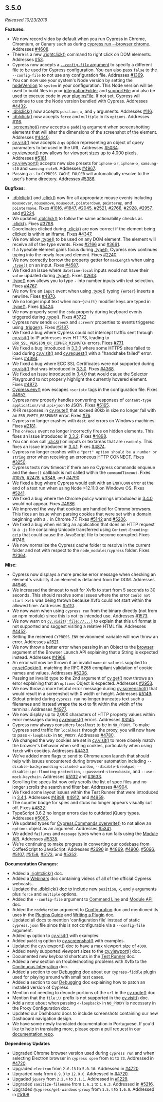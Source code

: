 ## 3.5.0

_Released 10/23/2019_

**Features:**

- We now record video by default when you run Cypress in Chrome, Chromium, or
  Canary such as during
  [cypress run --browser chrome](/guides/guides/command-line#cypress-run-browser-lt-browser-name-or-path-gt).
  Addresses [#4608](https://github.com/cypress-io/cypress/issues/4608).
- There is a new [.rightclick()](/api/commands/rightclick) command to right
  click on DOM elements. Addresses
  [#53](https://github.com/cypress-io/cypress/issues/53).
- Cypress now accepts a
  [`--config-file` argument](/guides/guides/command-line#cypress-run-config-file-lt-configuration-file-gt)
  to specify a different file to be used for Cypress configuration. You can also
  pass `false` to the `--config-file` to not use any configuration file.
  Addresses [#1369](https://github.com/cypress-io/cypress/issues/1369).
- You can now use your system's Node version by setting the
  [nodeVersion](/guides/references/configuration#Node-version) to `system` in
  your configuration. This Node version will be used to build files in your
  [integrationFolder](/guides/references/configuration#Folders-Files) and
  [supportFile](/guides/references/configuration#Folders-Files) and also be used
  to execute code in your
  [pluginsFile](/guides/references/configuration#Folders-Files). If not set,
  Cypress will continue to use the Node version bundled with Cypress. Addresses
  [#4432](https://github.com/cypress-io/cypress/issues/4432).
- [.dblclick()](/api/commands/dblclick) now accepts `position`, `x`, and `y`
  arguments. Addresses [#116](https://github.com/cypress-io/cypress/issues/116).
- [.dblclick()](/api/commands/dblclick) now accepts `force` and `multiple` in
  its `options`. Addresses
  [#116](https://github.com/cypress-io/cypress/issues/116).
- [.screenshot()](/api/commands/screenshot) now accepts a `padding` argument
  when screenshotting elements that will alter the dimensions of the screenshot
  of the element. Addresses
  [#4440](https://github.com/cypress-io/cypress/issues/4440).
- [cy.visit()](/api/commands/visit) now accepts a `qs` option representing an
  object of query paramaters to be used in the URL. Addresses
  [#5034](https://github.com/cypress-io/cypress/issues/5034).
- [cy.viewport()](/api/commands/viewport) now allows for viewport sizes up to
  4,000 pixels. Addresses
  [#5181](https://github.com/cypress-io/cypress/issues/5181).
- [cy.viewport()](/api/commands/viewport) accepts new size presets for
  `iphone-xr`, `iphone-x`, `samsung-s10` and `samsung-note9`. Addresses
  [#4967](https://github.com/cypress-io/cypress/issues/4967).
- Passing a `~` to `CYPRESS_CACHE_FOLDER` will automatically resolve to the
  user's home directory. Addresses
  [#5386](https://github.com/cypress-io/cypress/issues/5386).

**Bugfixes:**

- [.dblclick()](/api/commands/dblclick) and [.click()](/api/commands/click) now
  fire all appropriate mouse events including `mouseover`, `mousemove`,
  `mouseout`, `pointerdown`, `pointerup`, and `pointermove`. Fixes
  [#1016](https://github.com/cypress-io/cypress/issues/1016),
  [#1847](https://github.com/cypress-io/cypress/issues/1847),
  [#2045](https://github.com/cypress-io/cypress/issues/2045),
  [#2521](https://github.com/cypress-io/cypress/issues/2521),
  [#2768](https://github.com/cypress-io/cypress/issues/2768),
  [#2928](https://github.com/cypress-io/cypress/issues/2928),
  [#2957](https://github.com/cypress-io/cypress/issues/2957), and
  [#3224](https://github.com/cypress-io/cypress/issues/3224).
- We updated [.dblclick()](/api/commands/dblclick) to follow the same
  actionability checks as [.click()](/api/commands/click). Fixes
  [#3798](https://github.com/cypress-io/cypress/issues/3798).
- Coordinates clicked during [.click()](/api/commands/click) are now correct if
  the element being clicked is within an iframe. Fixes
  [#4347](https://github.com/cypress-io/cypress/issues/4347).
- We now allow [.type()](/api/commands/type) to be used on any DOM element. The
  element will receive all of the type events. Fixes
  [#2166](https://github.com/cypress-io/cypress/issues/2166) and
  [#3661](https://github.com/cypress-io/cypress/issues/3661).
- If a typeable element gains focus during [.type()](/api/commands/type),
  Cypress now continues typing into the newly focused element. Fixes
  [#2240](https://github.com/cypress-io/cypress/issues/2240).
- We now correctly borrow the property getter for `maxLength` when using
  [`.type()`](/api/commands/type) on an input. Fixes
  [#4587](https://github.com/cypress-io/cypress/issues/4587).
- We fixed an issue where `datetime-local` inputs would not have their `value`
  updated during [.type()](/api/commands/type). Fixes
  [#2613](https://github.com/cypress-io/cypress/issues/2613).
- [.type()](/api/commands/type) now allows you to type `-` into number inputs
  with text selection. Fixes
  [#4767](https://github.com/cypress-io/cypress/issues/4767).
- We now fire an `input` event when using [.type()](/api/commands/type) typing
  `{enter}` inserts a newline. Fixes
  [#4870](https://github.com/cypress-io/cypress/issues/4870).
- We no longer input text when non-`{shift}` modifier keys are typed in
  [.type()](/api/commands/type). Fixes
  [#5424](https://github.com/cypress-io/cypress/issues/5424).
- We now properly send the `code` property during keyboard events triggered
  during [.type()](/api/commands/type). Fixes
  [#3722](https://github.com/cypress-io/cypress/issues/3722)
- Cypress now sends `screenX` and `screenY` properties to events triggered using
  [.trigger()](/api/commands/trigger). Fixes
  [#3187](https://github.com/cypress-io/cypress/issues/3187).
- We fixed a bug where Cypress could not intercept traffic sent through
  [cy.visit()](/api/commands/visit) to IP addresses over HTTPS, leading to
  `ERR_SSL_VERSION_OR_CIPHER_MISMATCH` errors. Fixes
  [#771](https://github.com/cypress-io/cypress/issues/771).
- We fixed a bug introduced in [3.3.0](/guides/references/changelog#3-3-0) where
  some HTTPS sites failed to load during [cy.visit()](/api/commands/visit) and
  [cy.request()](/api/commands/request) with a "handshake failed" error. Fixes
  [#4394](https://github.com/cypress-io/cypress/issues/4394).
- We fixed a bug where ECC SSL Certificates were not supported during
  [cy.visit()](/api/commands/visit) that was introduced in
  [3.3.0](/guides/references/changelog#3-3-0). Fixes
  [#4368](https://github.com/cypress-io/cypress/issues/4368).
- We fixed an issue introduced in [3.4.0](/guides/references/changelog#3-4-0)
  that would cause the Selector Playground to not properly highlight the
  currently hovered element. Fixes
  [#4872](https://github.com/cypress-io/cypress/issues/4872).
- [Cypress.env()](/api/cypress-api/env) now escapes `<script>` tags in the
  configuration file. Fixes
  [#4952](https://github.com/cypress-io/cypress/issues/4952).
- Cypress now properly handles converting responses of `content-type`
  `application/vnd.api+json` to JSON. Fixes
  [#5165](https://github.com/cypress-io/cypress/issues/5165).
- XHR responses in [cy.route()](/api/commands/route) that exceed 80kb in size no
  longer fail with an `ERR_EMPTY_RESPONSE` error. Fixes
  [#76](https://github.com/cypress-io/cypress/issues/76).
- Cypress no longer crashes with `dest.end` errors on Windows machines. Fixes
  [#2181](https://github.com/cypress-io/cypress/issues/2181).
- The `onFocus` event no longer incorrectly fires on hidden elements. This fixes
  an issue introduced in [3.3.2](/guides/references/changelog#3-3-2). Fixes
  [#4898](https://github.com/cypress-io/cypress/issues/4898).
- You can now call [.click()](/api/commands/click) on inputs or textareas that
  are `readonly`. This fixes an issue introduced in
  [3.4.1](/guides/references/changelog#3-4-1). Fixes
  [#4874](https://github.com/cypress-io/cypress/issues/4874).
- Cypress no longer crashes with a `"port" option should be a number or string`
  error when receiving an erroneous HTTP CONNECT. Fixes
  [#3250](https://github.com/cypress-io/cypress/issues/3250).
- Cypress tests now timeout if there are no Cypress commands enqueue and the
  `done()` callback is not called within the `commandTimeout`. Fixes
  [#1075](https://github.com/cypress-io/cypress/issues/1075),
  [#2478](https://github.com/cypress-io/cypress/issues/2478),
  [#3349](https://github.com/cypress-io/cypress/issues/3349), and
  [#4790](https://github.com/cypress-io/cypress/issues/4790).
- We fixed a bug where Cypress would exit with an `ENOTCONN` error at the end of
  a test run when using Node >12.11.0 on Windows OS. Fixes
  [#5241](https://github.com/cypress-io/cypress/issues/5241).
- We fixed a bug where the Chrome policy warnings introduced in
  [3.4.0](/guides/references/changelog#3-4-0) would not appear. Fixes
  [#4986](https://github.com/cypress-io/cypress/issues/4986).
- We improved the way that cookies are handled for Chrome browsers. This fixes
  an issue when parsing cookies that were set with a domain beginning with a `.`
  in Chrome 77. Fixes [#5142](https://github.com/cypress-io/cypress/issues/5142)
  and [#5206](https://github.com/cypress-io/cypress/issues/5206).
- We fixed a bug when visiting an application that does an HTTP request to a
  `.js` file containing Unicode transferred using `Content-Encoding: gzip` that
  could cause the JavaScript file to become corrupted. Fixes
  [#1746](https://github.com/cypress-io/cypress/issues/1746).
- We now normalize the Cypress cache folder to resolve in the current folder and
  not with respect to the `node_modules/cypress` folder. Fixes
  [#2364](https://github.com/cypress-io/cypress/issues/2364).

**Misc:**

- Cypress now displays a more precise error message when checking an element's
  visibility if an element is detached from the DOM. Addresses
  [#4946](https://github.com/cypress-io/cypress/issues/4946).
- We increased the timeout to wait for Xvfb to start from 5 seconds to 30
  seconds. This should resolve some issues where the error
  `Could not start Xvfb` was being thrown because Xvfb could not start within
  the allowed time. Addresses
  [#5110](https://github.com/cypress-io/cypress/issues/5110).
- We now warn when using `cypress run` from the binary directly (not from an npm
  module) since this is not its intended use. Addresses
  [#1573](https://github.com/cypress-io/cypress/issues/1573).
- We now warn on [`cy.visit('file://...)`](/api/commands/visit) to explain that
  this url format is not supported and suggest visiting a relative HTML file.
  Addresses [#4452](https://github.com/cypress-io/cypress/issues/4452).
- Setting the reserved `CYPRESS_ENV` environment variable will now throw an
  error. Addresses [#1621](https://github.com/cypress-io/cypress/issues/1621).
- We now throw a better error when passing in an Object to the
  [browser](/api/plugins/browser-launch-api) argument of the Browser Launch API
  explaining that a String is expected instead. Addresses
  [#4966](https://github.com/cypress-io/cypress/issues/4966).
- An error will now be thrown if an invalid `name` or `value` is supplied to
  [cy.setCookie()](/api/commands/setcookie), matching the RFC 6265 compliant
  validation of cookie names and values. Addresses
  [#5206](https://github.com/cypress-io/cypress/issues/5206).
- Passing an invalid type to the 2nd argument of [cy.get()](/api/commands/get)
  now throws an error explaining that an `options` Object is expected. Addresses
  [#2953](https://github.com/cypress-io/cypress/issues/2953).
- We now throw a more helpful error message during
  [cy.screenshot()](/api/commands/screenshot) that would result in a screenshot
  with 0 width or height. Addresses
  [#5149](https://github.com/cypress-io/cypress/issues/5149).
- Stdout printed during `cypress run` no longer truncates text such a filenames
  and instead wraps the text to fit within the width of the terminal. Addresses
  [#4977](https://github.com/cypress-io/cypress/issues/4977).
- We now display up to 2,000 characters of HTTP property values within error
  messages during [cy.request()](/api/commands/request) errors. Addresses
  [#3145](https://github.com/cypress-io/cypress/issues/3145).
- Cypress now always considers `localhost` to be in `NO_PROXY`. To make Cypress
  send traffic for `localhost` through the proxy, you will now have to pass
  `<-loopback>` in `NO_PROXY`. Addresses
  [#4780](https://github.com/cypress-io/cypress/issues/4780).
- We changed the way cookies are set in [cy.visit()](/api/commands/visit) to
  more closely match the browser's behavior when setting cookies, particularly
  when using `fetch` with cookies. Addresses
  [#4433](https://github.com/cypress-io/cypress/issues/4433).
- We've added more flags to send to Chrome upon launch that should help with
  issues encountered during browser automation including
  `--disable-backgrounding-occluded-window`, `--disable-breakpad`,
  `--disable-ipc-flooding-protection`, `--password-store=basic`, and
  `--use-mock-keychain`. Addresses
  [#5132](https://github.com/cypress-io/cypress/issues/5132) and
  [#3633](https://github.com/cypress-io/cypress/issues/3633).
- Scrolling the specs list now only scrolls the list of spec files and no longer
  scrolls the search and filter bar. Addresses
  [#4904](https://github.com/cypress-io/cypress/issues/4904).
- We fixed some layout issues within the Test Runner that were introduced in
  [3.4.1](/guides/references/changelog#3-4-1). Addresses
  [#4888](https://github.com/cypress-io/cypress/issues/4888),
  [#4912](https://github.com/cypress-io/cypress/issues/4912), and
  [#4959](https://github.com/cypress-io/cypress/issues/4959).
- The counter badge for spies and stubs no longer appears visually cut off.
  Fixes [#4822](https://github.com/cypress-io/cypress/issues/4822).
- TypeScript 3.6.2 no longer errors due to outdated jQuery types. Addresses
  [#5065](https://github.com/cypress-io/cypress/issues/5065).
- We updated types for
  [Cypress.Commands.overwrite()](/api/cypress-api/custom-commands) to not allow
  an `options` object as an argument. Addresses
  [#5341](https://github.com/cypress-io/cypress/issues/5341).
- We added `failures` and `message` types when a run fails using the
  [Module API](/guides/guides/module-api). Addresses
  [#5335](https://github.com/cypress-io/cypress/issues/5335).
- We're continuing to make progress in converting our codebase from CoffeeScript
  to JavaScript. Addresses
  [#2690](https://github.com/cypress-io/cypress/issues/2690) in
  [#4869](https://github.com/cypress-io/cypress/pull/4869),
  [#4906](https://github.com/cypress-io/cypress/pull/4906),
  [#5096](https://github.com/cypress-io/cypress/pull/5096),
  [#5107](https://github.com/cypress-io/cypress/pull/5107),
  [#5156](https://github.com/cypress-io/cypress/pull/5156),
  [#5173](https://github.com/cypress-io/cypress/pull/5173), and
  [#5352](https://github.com/cypress-io/cypress/pull/5352).

**Documentation Changes:**

- Added a [.rightclick()](/api/commands/rightclick) doc.
- Added a [Webinars](/examples/media/webinars-media) doc containing videos of
  all of the official Cypress webcasts.
- Updated the [.dblclick()](/api/commands/dblclick) doc to include new
  `position`, `x`, and `y` arguments plus `force` and `multiple` options.
- Added the `--config-file` argument to
  [Command Line](/guides/guides/command-line) and
  [Module API](/guides/guides/module-api) doc.
- Added the `nodeVersion` argument to
  [Configuration](/guides/references/configuration) doc and mentioned its uses
  in the [Plugins Guide](/guides/tooling/plugins-guide) and
  [Writing a Plugin](/api/plugins/writing-a-plugin) doc.
- Updated all docs to mention 'configuration file' instead of static
  `cypress.json` file since this is not configurable via a `--config-file`
  argument.
- Added `qs` option to [cy.visit()](/api/commands/visit#Arguments) with
  examples.
- Added `padding` option to [cy.screenshot()](/api/commands/screenshot) with
  examples.
- Updated the [cy.viewport()](/api/commands/viewport) doc to have a max viewport
  size of `4000`.
- Added newly supported viewport sizes to the
  [cy.viewport()](/api/commands/viewport) doc.
- Documented new keyboard shortcuts in the
  [Test Runner](/guides/core-concepts/test-runner) doc.
- Added a new section on troubleshooting problems with Xvfb to the
  [Continuous Integration](/guides/continuous-integration/introduction#Xvfb)
  doc.
- Added a section to our [Debugging](/guides/guides/debugging#Cypress-fiddle)
  doc about our `cypress-fiddle` plugin used for playing around with small test
  cases.
- Added a section to our [Debugging](/guides/guides/debugging#Patch-Cypress) doc
  explaining how to patch an installed version of Cypress.
- Mention not needing to decode portions of the `url` in the
  [cy.route()](/api/commands/route) doc.
- Mention that the `file://` prefix is not supported in the
  [cy.visit()](/api/commands/visit) doc.
- Add a note about when passing `<-loopback>` in `NO_PROXY` is necessary in the
  Proxy Configuration doc.
- Updated our Dashboard docs to include screenshots containing our new Dashboard
  navigation design.
- We have some newly translated documentation in Portuguese. If you'd like to
  help in translating more, please open a pull request in our
  [documentation repo](https://github.com/cypress-io/cypress-documentation).

**Dependency Updates**

- Upgraded Chrome browser version used during `cypress run` and when selecting
  Electron browser in `cypress open` from `61` to `73`. Addressed in
  [#4720](https://github.com/cypress-io/cypress/pull/4720).
- Upgraded `electron` from `2.0.18` to `5.0.10`. Addressed in
  [#4720](https://github.com/cypress-io/cypress/pull/4720).
- Upgraded `node` from `8.9.3` to `12.0.0`. Addressed in
  [#4720](https://github.com/cypress-io/cypress/pull/4720).
- Upgaded `jquery` from `2.2.4` to `3.1.1`. Addressed in
  [#1229](https://github.com/cypress-io/cypress/pull/1229).
- Upgraded `sanitize-filename` from `1.6.1` to `1.6.3`. Addressed in
  [#5216](https://github.com/cypress-io/cypress/pull/5216).
- Upgraded `@cypress/get-windows-proxy` from `1.5.4` to `1.6.0`. Addressed in
  [#5108](https://github.com/cypress-io/cypress/pull/5108).
